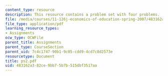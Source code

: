 ```yaml
---
content_type: resource
description: This resource contains a problem set with four problems.
file: /media/courses/11-126j-economics-of-education-spring-2007/483162a382ce9bb75b7b515dbf3517aa_ps2.pdf
file_type: application/pdf
learning_resource_types:
- Assignments
ocw_type: OCWFile
parent_title: Assignments
parent_type: CourseSection
parent_uid: 7c4c1747-90b1-9c05-cdd9-4cd7c8d2573e
resourcetype: Document
title: ps2.pdf
uid: 483162a3-82ce-9bb7-5b7b-515dbf3517aa
---
```

